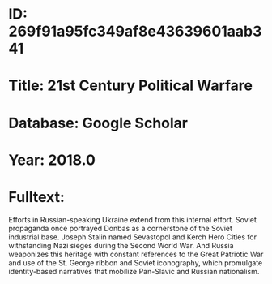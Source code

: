 # ID: 269f91a95fc349af8e43639601aab341
# Title: 21st Century Political Warfare
# Database: Google Scholar
# Year: 2018.0
# Fulltext:
Efforts in Russian-speaking Ukraine extend from this internal effort.
Soviet propaganda once portrayed Donbas as a cornerstone of the Soviet industrial base.
Joseph Stalin named Sevastopol and Kerch Hero Cities for withstanding Nazi sieges during the Second World War.
And Russia weaponizes this heritage with constant references to the Great Patriotic War and use of the St. George ribbon and Soviet iconography, which promulgate identity-based narratives that mobilize Pan-Slavic and Russian nationalism.